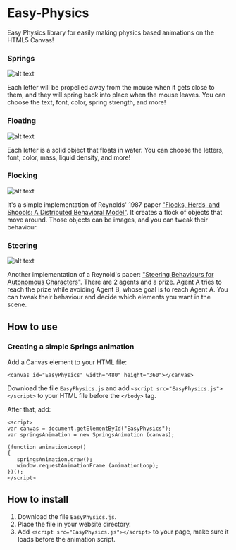 # Easy-Physics
Easy Physics library for easily making physics based animations on the HTML5 Canvas!

### Springs

![alt text](https://github.com/Onpu93/Easy-Physics-Plugin/blob/master/sample-springs.png)

Each letter will be propelled away from the mouse when it gets close to them, and they will spring back into place when the mouse leaves. You can choose the text, font, color, spring strength, and more!

### Floating

![alt text](https://github.com/Onpu93/Easy-Physics-Plugin/blob/master/sample-floating.png)

Each letter is a solid object that floats in water. You can choose the letters, font, color, mass, liquid density, and more!

### Flocking

![alt text](https://github.com/Onpu93/Easy-Physics-Plugin/blob/master/sample-flocking.png)

It's a simple implementation of Reynolds' 1987 paper ["Flocks, Herds, and Shcools: A Distributed Behavioral Model"](https://www.red3d.com/cwr/boids/). It creates a flock of objects that move around. Those objects can be images, and you can tweak their behaviour.

### Steering

![alt text](https://github.com/Onpu93/Easy-Physics-Plugin/blob/master/sample-steering.png)

Another implementation of a Reynold's paper: ["Steering Behaviours for Autonomous Characters"](https://www.red3d.com/cwr/steer/). There are 2 agents and a prize. Agent A tries to reach the prize while avoiding Agent B, whose goal is to reach Agent A. You can tweak their behaviour and decide which elements you want in the scene.

## How to use

### Creating a simple Springs animation

Add a Canvas element to your HTML file:

`<canvas id="EasyPhysics" width="480" height="360"></canvas>`

Download the file `EasyPhysics.js` and add `<script src="EasyPhysics.js"></script>` to your HTML file before the `</body>` tag.

After that, add:

```
<script>
var canvas = document.getElementById("EasyPhysics");
var springsAnimation = new SpringsAnimation (canvas);

(function animationLoop()
{
   springsAnimation.draw();
   window.requestAnimationFrame (animationLoop);
})();
</script>
```

## How to install
1. Download the file `EasyPhysics.js`.
2. Place the file in your website directory.
3. Add `<script src="EasyPhysics.js"></script>` to your page, make sure it loads before the animation script.
